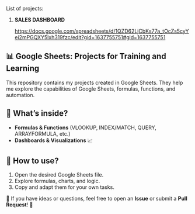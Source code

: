 List of projects:
1. **SALES DASHBOARD**

   https://docs.google.com/spreadsheets/d/1QZD62LjCbKs77a_tOcZs5cyYei2mPGQXY5lxh319fzc/edit?gid=1637755751#gid=1637755751
   




## 📊 Google Sheets: Projects for Training and Learning

This repository contains my projects created in Google Sheets. They help me explore the capabilities of Google Sheets, formulas, functions, and automation.

## 🔹 What’s inside?
- **Formulas & Functions** (VLOOKUP, INDEX/MATCH, QUERY, ARRAYFORMULA, etc.)
- **Dashboards & Visualizations** 📈

## 📌 How to use?
1. Open the desired Google Sheets file.
2. Explore formulas, charts, and logic.
3. Copy and adapt them for your own tasks.

📌 If you have ideas or questions, feel free to open an **Issue** or submit a **Pull Request**! 🚀

